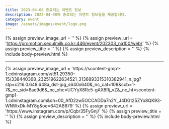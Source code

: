 ```yaml
---
title: 2023-04-08 종료되는 이벤트 정보
description: 2023-04-08에 종료되는 이벤트 정보들을 제공합니다.
category: event
image: /assets/images/event/logo.png
---
```

{% assign preview_image_url = '' %}
{% assign preview_url = 'https://promotion.seoulmilk.co.kr:446/event/202303_na100/web/' %}
{% assign preview_title = '' %}
{% assign preview_description = '' %}
{% include body-preview.html %}
<hr>{% assign preview_image_url = 'https://scontent-gmp1-1.cdninstagram.com/v/t51.29350-15/338440368_232519622634521_3136893315310382941_n.jpg?stp=c216.0.648.648a_dst-jpg_s640x640&amp;_nc_cat=108&amp;ccb=1-7&amp;_nc_sid=8ae9d6&amp;_nc_ohc=UCYyX8Rc5-gAX8Rj_vZ&amp;_nc_ht=scontent-gmp1-1.cdninstagram.com&amp;oh=00_AfD2zw5OCCADDa7n2Y_J4DGt25ZYo8QK93-WNWxDk-MY8g&amp;oe=642AB879' %}
{% assign preview_url = 'https://www.instagram.com/p/Cqbr35FyGnj/' %}
{% assign preview_title = '' %}
{% assign preview_description = '' %}
{% include body-preview.html %}